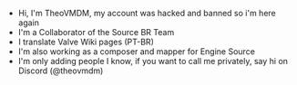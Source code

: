 - Hi, I'm TheoVMDM, my account was hacked and banned so i'm here again
- I'm a Collaborator of the Source BR Team
- I translate Valve Wiki pages (PT-BR)
- I'm also working as a composer and mapper for Engine Source
- I'm only adding people I know, if you want to call me privately, say hi on Discord (@theovmdm)

